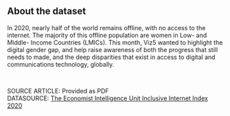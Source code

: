 ## About the dataset

<p>In 2020, nearly half of the world remains offline, with no access to the internet. The majority of this offline
population are women in Low- and Middle- Income Countries (LMICs). This month, Viz5 wanted to
highlight the digital gender gap, and help raise awareness of both the progress that still needs to made,
and the deep disparities that exist in access to digital and communications technology, globally. 
</p> <br>

SOURCE ARTICLE: Provided as PDF<br>
DATASOURCE: [The Economist Intelligence Unit Inclusive Internet Index 2020](https://theinclusiveinternet.eiu.com/explore/countries/performance?category=overall)

